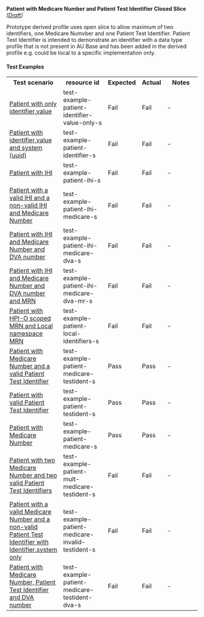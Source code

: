 **Patient with Medicare Number and Patient Test Identifier Closed Slice** *[[Draft](http://hl7.org/fhir/r4/valueset-publication-status.html)]*

Prototype derived profile uses open slice to allow maximum of two identifiers, one Medicare Numvber and one Patient Test Identifier. Patient Test Identifier is intended to demonstrate an identifier with a data type profile that is not present in AU Base and has been added in the derived profile e.g. could be local to a specific implementation only.

#### Test Examples

<table class="list" style="width:100%">
    <colgroup>
       <col span="1" style="width: 19%;"/>
       <col span="1" style="width: 25%;"/>
       <col span="1" style="width: 10%;"/>
       <col span="1" style="width: 10%;"/>
       <col span="1" style="width: 20%;"/>
    </colgroup>
	<tbody>
      <tr>
        <th>Test scenario</th>
        <th>resource id</th>
        <th>Expected</th>
        <th>Actual</th>
		<th>Notes</th>
      </tr>
      <tr>
        <td><a href="Patient-test-example-patient-identifier-value-only-s.html">Patient with only identifier.value</a></td>
        <td>test-example-patient-identifier-value-only-s</td>
        <td>Fail</td>
        <td>Fail</td>
        <td>-</td>
      </tr>
      <tr>
        <td><a href="Patient-test-example-patient-identifier-s.html">Patient with identifier.value and system (uuid)</a></td>
        <td>test-example-patient-identifier-s</td>
        <td>Fail</td>
        <td>Fail</td>
        <td>-</td>
      </tr>
      <tr>
        <td><a href="Patient-test-example-patient-ihi-s.html">Patient with IHI</a></td>
        <td>test-example-patient-ihi-s</td>
        <td>Fail</td>
        <td>Fail</td>
        <td>-</td>
      </tr>
      <tr>
        <td><a href="Patient-test-example-patient-ihi-medicare-s.html">Patient with a valid IHI and a non-valid IHI and Medicare Number</a></td>
        <td>test-example-patient-ihi-medicare-s</td>
        <td>Fail</td>
        <td>Fail</td>
        <td>-</td>
      </tr>
      <tr>
        <td><a href="Patient-test-example-patient-ihi-medicare-dva-s.html">Patient with IHI and Medicare Number and DVA number</a></td>
        <td>test-example-patient-ihi-medicare-dva-s</td>
        <td>Fail</td>
        <td>Fail</td>
        <td>-</td>
      </tr>
      <tr>
        <td><a href="Patient-test-example-patient-ihi-medicare-dva-mr-s.html">Patient with IHI and Medicare Number and DVA number and MRN</a></td>
        <td>test-example-patient-ihi-medicare-dva-mr-s</td>
        <td>Fail</td>
        <td>Fail</td>
        <td>-</td>
      </tr>
      <tr>
        <td><a href="Patient-test-example-patient-local-identifiers-s.html">Patient with HPI-O scoped MRN and Local namespace MRN</a></td>
        <td>test-example-patient-local-identifiers-s</td>
        <td>Fail</td>
        <td>Fail</td>
        <td>-</td>
      </tr>
      <tr>
        <td><a href="Patient-test-example-patient-medicare-testident-s.html">Patient with Medicare Number and a valid Patient Test Identifier</a></td>
        <td>test-example-patient-medicare-testident-s</td>
        <td>Pass</td>
        <td>Pass</td>
        <td>-</td>
      </tr>
      <tr>
        <td><a href="Patient-test-example-patient-testident-s.html">Patient with valid Patient Test Identifier</a></td>
        <td>test-example-patient-testident-s</td>
        <td>Pass</td>
        <td>Pass</td>
        <td>-</td>
      </tr>
      <tr>
        <td><a href="Patient-test-example-patient-medicare-s.html">Patient with Medicare Number</a></td>
        <td>test-example-patient-medicare-s</td>
        <td>Pass</td>
        <td>Pass</td>
        <td>-</td>
      </tr>
      <tr>
        <td><a href="Patient-test-example-patient-mult-medicare-testident-s.html">Patient with two Medicare Number and two valid Patient Test Identifiers</a></td>
        <td>test-example-patient-mult-medicare-testident-s</td>
        <td>Fail</td>
        <td>Fail</td>
        <td>-</td>
      </tr>
      <tr>
        <td><a href="Patient-test-example-patient-medicare-invalid-testident-s.html">Patient with a valid Medicare Number and a non-valid Patient Test Identifier with Identifier.system only</a></td>
        <td>test-example-patient-medicare-invalid-testident-s</td>
        <td>Fail</td>
        <td>Fail</td>
        <td>-</td>
      </tr>
      <tr>
        <td><a href="Patient-test-example-patient-medicare-testident-dva-s.html">Patient with Medicare Number, Patient Test Identifier and DVA number</a></td>
        <td>test-example-patient-medicare-testident-dva-s</td>
        <td>Fail</td>
        <td>Fail</td>
        <td>-</td>
      </tr>
     </tbody>
</table>